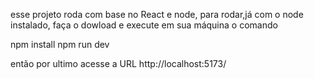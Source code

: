 esse projeto roda com base no React e node, para rodar,já com o node instalado, faça o dowload e execute em sua máquina o comando

npm install
npm run dev

então por ultimo acesse a URL http://localhost:5173/
